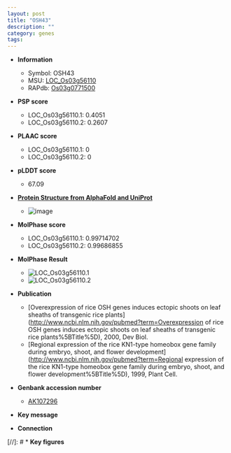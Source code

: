 ```yaml
---
layout: post
title: "OSH43"
description: ""
category: genes
tags: 
---
```


* **Information**  
    + Symbol: OSH43  
    + MSU: [LOC_Os03g56110](http://rice.plantbiology.msu.edu/cgi-bin/ORF_infopage.cgi?orf=LOC_Os03g56110)  
    + RAPdb: [Os03g0771500](http://rapdb.dna.affrc.go.jp/viewer/gbrowse_details/irgsp1?name=Os03g0771500)  

* **PSP score**  
    + LOC_Os03g56110.1: 0.4051 
    + LOC_Os03g56110.2: 0.2607 

* **PLAAC score**  
    + LOC_Os03g56110.1: 0 
    + LOC_Os03g56110.2: 0 

* **pLDDT score**
    + 67.09

* **[Protein Structure from AlphaFold and UniProt](https://www.uniprot.org/uniprotkb/Q10ED2/entry#structure)**
    + ![image](https://ricepsp.github.io/images/Q1/AF-Q10ED2-F1.png)

* **MolPhase score**
    + LOC_Os03g56110.1: 0.99714702
    + LOC_Os03g56110.2: 0.99686855

* **MolPhase Result**
    + ![LOC_Os03g56110.1](https://304243504.github.io/Pictures/LOC_Os03g/LOC_Os03g56110.1.png)
    + ![LOC_Os03g56110.2](https://304243504.github.io/Pictures/LOC_Os03g/LOC_Os03g56110.2.png)

* **Publication**  
    + [Overexpression of rice OSH genes induces ectopic shoots on leaf sheaths of transgenic rice plants](http://www.ncbi.nlm.nih.gov/pubmed?term=Overexpression of rice OSH genes induces ectopic shoots on leaf sheaths of transgenic rice plants%5BTitle%5D), 2000, Dev Biol.
    + [Regional expression of the rice KN1-type homeobox gene family during embryo, shoot, and flower development](http://www.ncbi.nlm.nih.gov/pubmed?term=Regional expression of the rice KN1-type homeobox gene family during embryo, shoot, and flower development%5BTitle%5D), 1999, Plant Cell.

* **Genbank accession number**  
    + [AK107296](http://www.ncbi.nlm.nih.gov/nuccore/AK107296)

* **Key message**  

* **Connection**  

[//]: # * **Key figures**  


